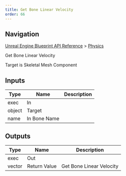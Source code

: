 ```yaml
---
title: Get Bone Linear Velocity
order: 66
---
```

## Navigation

[Unreal Engine Blueprint API Reference](https://dev.epicgames.com/documentation/en-us/unreal-engine/BlueprintAPI) > [Physics](https://dev.epicgames.com/documentation/en-us/unreal-engine/BlueprintAPI/Physics)

Get Bone Linear Velocity

Target is Skeletal Mesh Component

## Inputs

| Type | Name | Description |
| --- | --- | --- |
| exec | In |  |
| object | Target |  |
| name | In Bone Name |  |

## Outputs

| Type | Name | Description |
| --- | --- | --- |
| exec | Out |  |
| vector | Return Value | Get Bone Linear Velocity |
